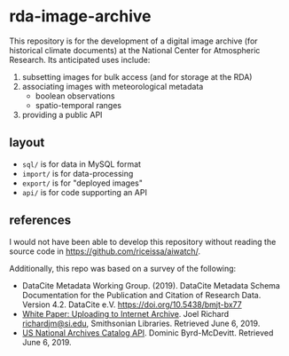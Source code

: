# rda-image-archive

This repository is for the development of a digital image archive (for historical climate documents) at the National Center for Atmospheric Research. Its anticipated uses include:

1. subsetting images for bulk access (and for storage at the RDA)
1. associating images with meteorological metadata 
    - boolean observations 
    - spatio-temporal ranges
1. providing a public API

## layout

- `sql/` is for data in MySQL format
- `import/` is for data-processing
- `export/` is for "deployed images"
- `api/` is for code supporting an API

## references

I would not have been able to develop this repository without reading the source code in <https://github.com/riceissa/aiwatch/>.

Additionally, this repo was based on a survey of the following:

- DataCite Metadata Working Group. (2019). DataCite Metadata Schema Documentation for the Publication and Citation of Research Data. Version 4.2. DataCite e.V. https://doi.org/10.5438/bmjt-bx77
- [White Paper: Uploading to Internet Archive](https://about.biodiversitylibrary.org/help/digitization-resources/upload/#Background-Getting%20an%20identifier-Mandatory%20Metadata). Joel Richard <richardjm@si.edu>, Smithsonian Libraries. Retrieved June 6, 2019.
- [US National Archives Catalog API](https://github.com/usnationalarchives/Catalog-API/). Dominic Byrd-McDevitt. Retrieved June 6, 2019.
